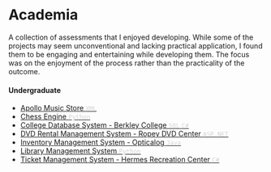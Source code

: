 # Academia
A collection of assessments that I enjoyed developing. While some of the projects may seem unconventional and lacking practical application, I found them to be engaging and entertaining while developing them. The focus was on the enjoyment of the process rather than the practicality of the outcome.
<br/>

#### Undergraduate

* [Apollo Music Store <span style="color:lightgrey">`XML`</span>](./Apollo_Music_Center/)
* [Chess Engine <span style="color:lightgrey">`Python`</span>](https://github.com/crypticsy/Playground/tree/master/Game_Engine/Chess/)
* [College Database System - Berkley College <span style="color:lightgrey">`SQL`  `C#`</span>](./Berkley_College_System/)
* [DVD Rental Management System - Ropey DVD Center <span style="color:lightgrey">`ASP.NET`</span>](https://github.com/crypticsy/RopeyDVDManagementSystem/)
* [Inventory Management System - Opticalog <span style="color:lightgrey">`Java`</span>](./Opticalog/)
* [Library Management System <span style="color:lightgrey">`Python`</span>](./Library_Management_System/)
* [Ticket Management System - Hermes Recreation Center <span style="color:lightgrey">`C#`</span>](./Hermes_Ticket_Management_System/)